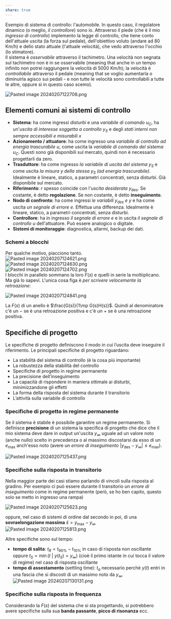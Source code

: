 ```yaml
---  
share: true  
---  
```

Esempio di sistema di controllo: l'automobile. In questo caso, il regolatore dinamico (o meglio, *il controllore*) sono io. Attraverso il piede (che è il mio *ingresso di controllo*) implemento la legge di controllo, che tiene conto dell'attuale uscita (la forza sul pedale), dell'obiettivo voluto (andare ad 80 Km/h) e dello stato attuale (l'attuale velocità), che vedo attraverso l'occhio (lo stimatore).  
Il sistema è *osservabile* attraverso il tachimetro. Una velocità non segnata sul tachimetro non è in se osservabile (meaning that anche in un tempo infinito non potrei raggiungere la velocità di 5000 Km/h); la velocità è *controllabile* attraverso il pedale (meaning that se voglio aumentarla o diminuirla agisco sui pedali - e non tutte le velocità sono controllabili a tutte le altre, oppure sì in questo caso scemo).  
  
![Pasted image 20240207122708.png](./img/Pasted%20image%2020240207122708.png)  
  
## Elementi comuni ai sistemi di controllo  
- **Sistema**: ha come ingressi *disturbi* e una *variabile di comando* $u_C$, ha un'*uscita di interesse soggetta a controllo* $y_S$ e degli *stati interni non sempre accessibili e misurabili* $x$  
- **Azionamento / attuatore**: ha come ingresso una *variabile di controllo ad energia trascurabile* $u$, come uscita la *variabile di comando del sistema* $u_C$. Questi sono già disponibili sul mercato, quindi non è necessario progettarli da zero.  
- **Trasduttore**: ha come ingresso *la variabile di uscita del sistema* $y_S$ e come uscita *la misura $y$ della stessa $y_S$ (ad energia trascurabile)*. Idealmente è lineare, statico, a parametri concentrati, senza disturbi. Già disponibile sul mercato.  
- **Riferimento**: $r$ spesso coincide con l'*uscita desiderata* $y_{\text{des}}$. Se costante, è detto **regolazione**. Se non costante, è detto **inseguimento**.  
- **Nodo di confronto**: ha come ingressi *le variabili $y_{\text{des}}$ e $y$* e ha come uscita *un segnale di errore $e$*. Effettua una differenza. Idealmente è lineare, statico, a parametri concentrati, senza disturbi.   
- **Controllore**: ha in ingresso *il segnale di errore $e$* e in uscita *il segnale di controllo $u$* dell'attuatore. Può essere analogico o digitale.  
- **Sistemi di monitoraggio**: diagnostica, allarmi, backup dei dati.  
### Schemi a blocchi  
Per qualche motivo, piacciono tanto.  
![Pasted image 20240207124621.png](./img/Pasted%20image%2020240207124621.png)![Pasted image 20240207124630.png](./img/Pasted%20image%2020240207124630.png)![Pasted image 20240207124702.png](./img/Pasted%20image%2020240207124702.png)  
I blocchi in parallelo sommano la loro $F(s)$ e quelli in serie la moltiiplicano. Ma già lo sapevi. L'unica cosa figa è *per scrivere velocemente la retroazione*:  
  
![Pasted image 20240207124841.png](./img/Pasted%20image%2020240207124841.png)  
  
La $F(s)$ di un anello è $\frac{G(s)}{1\mp G(s)H(s)}$. Quindi al denominatore c'è un $-$ se è una retroazione positiva e c'è un $+$ se è una retroazione positiva.  
## Specifiche di progetto  
Le specifiche di progetto definiscono il modo in cui l’uscita deve inseguire il riferimento. Le principali specifiche di progetto riguardano:  
- La stabilità del sistema di controllo (è la cosa più importante)  
- La robustezza della stabilità del controllo  
- Specifiche di progetto in regime permanente  
- La precisione dell’inseguimento  
- La capacità di rispondere in maniera ottimale ai disturbi, minimizzandone gli effetti  
- La forma della risposta del sistema durante il transitorio  
- L’attività sulla variabile di controllo  
### Specifiche di progetto in regime permanente  
Se il sistema è stabile è possibile garantire un regime permanente. Si definisce **precisione** di un sistema la specifica di progetto che dice che il mio sistema deve dare in output un'uscita $y_\infty$ uguale ad un valore noto (anche nullo) scelto in precedenza o al massimo discostarsi da esso di un $e_{\max}$ anch'esso noto (avere un *errore di inseguimento* $|y_{\text{des}}-y_\infty|\le e_{\max}$).  
  
![Pasted image 20240207125437.png](./img/Pasted%20image%2020240207125437.png)  
### Specifiche sulla risposta in transitorio  
Nella maggior parte dei casi stiamo parlando di vincoli sulla risposta al gradino. Per esempio ci può essere durante il transitorio un *errore di inseguimento* come in regime permanente (però, se ho ben capito, questo solo se metto in ingresso una rampa)  
  
![Pasted image 20240207125623.png](./img/Pasted%20image%2020240207125623.png)  
  
oppure, nel caso di sistemi di ordine dal secondo in poi, di una **sovraelongazione massima** $\hat{s}=y_\max-y_\infty$   
![Pasted image 20240207125813.png](./img/Pasted%20image%2020240207125813.png)  
  
Altre specifiche sono sul tempo:  
- **tempo di salita**: $t_R = t_{90\%} − t_{10\%}$ in caso di risposta non oscillante oppure $t_S=\min({t\ |\ y(t_S)=y_\infty})$ (cioè il primo istante in cui tocca il valore di regime) nel caso di risposta oscillante  
- **tempo di assestamento** (settling time): $t_a$ necessario perchè $y(t)$ entri in una fascia che si discosti di un massimo noto da $y_\infty$.  
	  ![Pasted image 20240207130131.png](./img/Pasted%20image%2020240207130131.png)  
### Specifiche sulla risposta in frequenza  
Considerando la $F(s)$ del sistema che si sta progettando, si potrebbero avere specifiche sulla sua **banda passante**, **picco di risonanza** ecc.